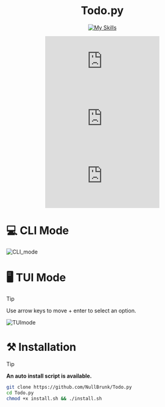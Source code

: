 <div align="center">
  
# Todo.py


[![My Skills](https://skillicons.dev/icons?i=python,sqlite&theme=light)](https://skillicons.dev)
 
![GitHub top language](https://img.shields.io/github/languages/top/NullBrunk/Todo.py?style=for-the-badge)
![GitHub commit activity](https://img.shields.io/github/commit-activity/m/NullBrunk/Todo.py?style=for-the-badge)
![repo size](https://img.shields.io/github/repo-size/NullBrunk/Todo.py?style=for-the-badge)
</div>

# 💻 CLI Mode

![CLI_mode](https://github.com/NullBrunk/TODO/assets/125673909/2aa68935-0601-46e7-8902-a3729897bbe7)

# 🖥️ TUI Mode

> [!TIP]
> Use arrow keys to move + enter to select an option.

![TUImode](https://github.com/NullBrunk/TODO/assets/125673909/c18a6ac3-1908-4252-a3c2-ceb332511733)

# ⚒️ Installation

> [!TIP]
> **An auto install script is available.**

```bash
git clone https://github.com/NullBrunk/Todo.py
cd Todo.py
chmod +x install.sh && ./install.sh
```
